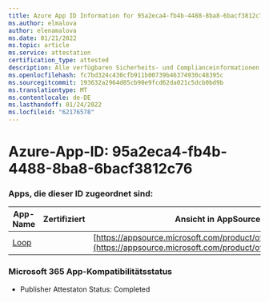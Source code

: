 ```yaml
---
title: Azure App ID Information for 95a2eca4-fb4b-4488-8ba8-6bacf3812c76
ms.author: elmalova
author: elenamalova
ms.date: 01/21/2022
ms.topic: article
ms.service: attestation
certification_type: attested
description: Alle verfügbaren Sicherheits- und Complianceinformationen für 95a2eca4-fb4b-4488-8ba8-6bacf3812c76.
ms.openlocfilehash: fc7bd324c430cfb911b00739b46374930c48395c
ms.sourcegitcommit: 193632a2964d85cb90e9fcd62da021c5dcb0bd9b
ms.translationtype: MT
ms.contentlocale: de-DE
ms.lasthandoff: 01/24/2022
ms.locfileid: "62176578"
---
```

# <a name="azure-app-id-95a2eca4-fb4b-4488-8ba8-6bacf3812c76"></a>Azure-App-ID: 95a2eca4-fb4b-4488-8ba8-6bacf3812c76


### <a name="apps-associated-with-this-id"></a>Apps, die dieser ID zugeordnet sind:
| **App-Name** | **Zertifiziert** | **Ansicht in AppSource** |
|--------------|---------------|-----------------------|
| [Loop](https://docs.microsoft.com/microsoft-365-app-certification/forward/WA200003480) |  | [https://appsource.microsoft.com/product/office/WA200003480](https://appsource.microsoft.com/product/office/WA200003480) |

### <a name="microsoft-365-app-compliance-status"></a>Microsoft 365 App-Kompatibilitätsstatus
- Publisher Attestaton Status: Completed
